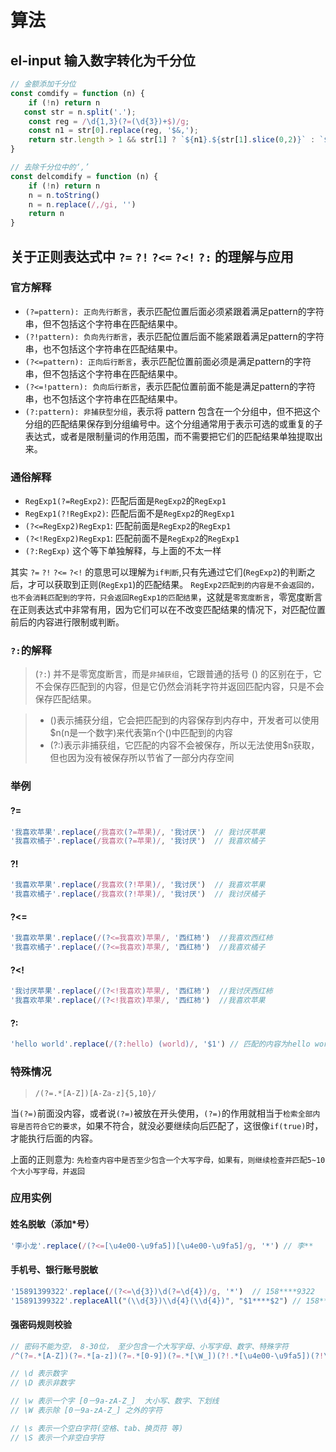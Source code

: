 # 算法

## el-input 输入数字转化为千分位

```js
// 金额添加千分位
const comdify = function (n) {
    if (!n) return n
   const str = n.split('.');
    const reg = /\d{1,3}(?=(\d{3})+$)/g;
    const n1 = str[0].replace(reg, '$&,');
    return str.length > 1 && str[1] ? `${n1}.${str[1].slice(0,2)}` : `${n1}.00`
}

// 去除千分位中的‘,’
const delcomdify = function (n) {
    if (!n) return n
    n = n.toString()
    n = n.replace(/,/gi, '')
    return n
}
```

## 关于正则表达式中 `?=` `?!`  `?<=` `?<!` `?:` 的理解与应用

### 官方解释

+ `(?=pattern): 正向先行断言`，表示匹配位置后面必须紧跟着满足pattern的字符串，但不包括这个字符串在匹配结果中。
+ `(?!pattern): 负向先行断言`，表示匹配位置后面不能紧跟着满足pattern的字符串，也不包括这个字符串在匹配结果中。
+ `(?<=pattern): 正向后行断言`，表示匹配位置前面必须是满足pattern的字符串，但不包括这个字符串在匹配结果中。
+ `(?<=!pattern): 负向后行断言`，表示匹配位置前面不能是满足pattern的字符串，也不包括这个字符串在匹配结果中。
+ `(?:pattern): 非捕获型分组`，表示将 pattern 包含在一个分组中，但不把这个分组的匹配结果保存到分组编号中。这个分组通常用于表示可选的或重复的子表达式，或者是限制量词的作用范围，而不需要把它们的匹配结果单独提取出来。

### 通俗解释
+ `RegExp1(?=RegExp2)`: 匹配后面是`RegExp2`的`RegExp1`
+ `RegExp1(?!RegExp2)`: 匹配后面不是`RegExp2`的`RegExp1`
+ `(?<=RegExp2)RegExp1`: 匹配前面是`RegExp2`的`RegExp1`
+ `(?<!RegExp2)RegExp1`: 匹配前面不是`RegExp2`的`RegExp1`
+ `(?:RegExp)`  这个等下单独解释，与上面的不太一样

其实 `?=` `?!`  `?<=` `?<!` 的意思可以理解为`if判断`,只有先通过它们(`RegExp2`)的判断之后，才可以获取到正则(`RegExp1`)的匹配结果。 `RegExp2匹配到的内容是不会返回的，也不会消耗匹配到的字符，只会返回RegExp1的匹配结果`，这就是`零宽度断言`，零宽度断言在正则表达式中非常有用，因为它们可以在不改变匹配结果的情况下，对匹配位置前后的内容进行限制或判断。

###  `?:`的解释
 > (`?:`) 并不是零宽度断言，而是`非捕获组`，它跟普通的括号 () 的区别在于，它不会保存匹配到的内容，但是它仍然会消耗字符并返回匹配内容，只是不会保存匹配结果。

> - ()表示捕获分组，它会把匹配到的内容保存到内存中，开发者可以使用$n(n是一个数字)来代表第n个()中匹配到的内容
> - (?:)表示非捕获组，它匹配的内容不会被保存，所以无法使用$n获取，但也因为没有被保存所以节省了一部分内存空间


### 举例
#### ?=
```js
'我喜欢苹果'.replace(/我喜欢(?=苹果)/, '我讨厌')  // 我讨厌苹果
'我喜欢橘子'.replace(/我喜欢(?=苹果)/, '我讨厌')  // 我喜欢橘子
```

#### ?!
```js
'我喜欢苹果'.replace(/我喜欢(?!苹果)/, '我讨厌')  // 我喜欢苹果
'我喜欢橘子'.replace(/我喜欢(?!苹果)/, '我讨厌')  // 我讨厌橘子
```

#### ?<=
```js
'我喜欢苹果'.replace(/(?<=我喜欢)苹果/, '西红柿')  //我喜欢西红柿
'我喜欢橘子'.replace(/(?<=我喜欢)苹果/, '西红柿')  //我喜欢橘子
```
#### ?<!
```js
'我讨厌苹果'.replace(/(?<!我喜欢)苹果/, '西红柿')  //我讨厌西红柿
'我喜欢苹果'.replace(/(?<!我喜欢)苹果/, '西红柿')  //我喜欢苹果
```

#### ?:
```js
'hello world'.replace(/(?:hello) (world)/, '$1') // 匹配的内容为hello world,$1取的是world，故结果为world
```


### 特殊情况

> `/(?=.*[A-Z])[A-Za-z]{5,10}/`

当`(?=)`前面没内容，或者说`(?=)`被放在开头使用，`(?=)`的作用就相当于`检索全部内容是否符合它的要求`，如果不符合，就没必要继续向后匹配了，这很像`if(true)`时，才能执行后面的内容。<br/>

上面的正则意为: `先检查内容中是否至少包含一个大写字母，如果有，则继续检查并匹配5~10个大小写字母，并返回`


### 应用实例
#### 姓名脱敏（添加*号）
```js
'李小龙'.replace(/(?<=[\u4e00-\u9fa5])[\u4e00-\u9fa5]/g, '*') // 李**
```
#### 手机号、银行账号脱敏
```js
'15891399322'.replace(/(?<=\d{3})\d(?=\d{4})/g, '*')  // 158****9322
'15891399322'.replaceAll("(\\d{3})\\d{4}(\\d{4})", "$1****$2") // 158****9322
```

#### 强密码规则校验
```js
// 密码不能为空， 8-30位， 至少包含一个大写字母、小写字母、数字、特殊字符
/^(?=.*[A-Z])(?=.*[a-z])(?=.*[0-9])(?=.*[\W_])(?!.*[\u4e00-\u9fa5])(?!\s)[a-zA-Z0-9\W_]{8,30}$/

// \d 表示数字
// \D 表示非数字

// \w 表示一个字 [0－9a-zA-Z_]  大小写、数字、下划线
// \W 表示除 [0－9a-zA-Z_] 之外的字符

// \s 表示一个空白字符(空格、tab、换页符 等)
// \S 表示一个非空白字符

```
